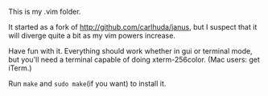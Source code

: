 This is my .vim folder.

It started as a fork of http://github.com/carlhuda/janus, but I suspect that it will
diverge quite a bit as my vim powers increase.

Have fun with it. Everything should work whether in gui or terminal mode, but
you'll need a terminal capable of doing xterm-256color.  (Mac users: get iTerm.)

Run `make` and  `sudo make`(if you want) to install it.
